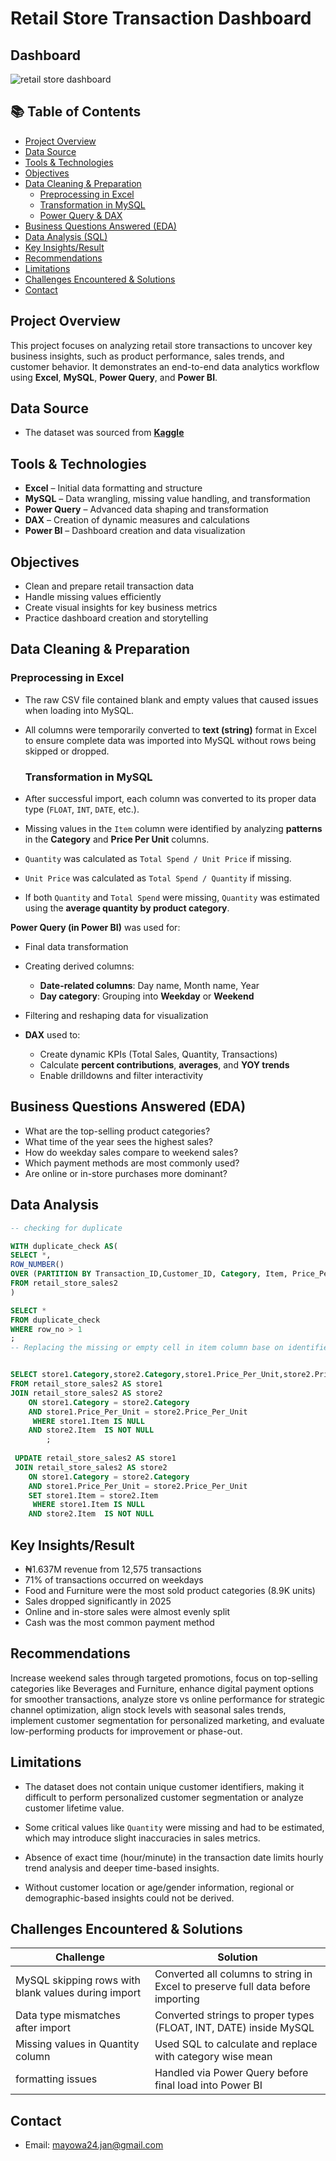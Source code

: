# Retail Store Transaction Dashboard

## Dashboard 
![retail store dashboard](https://github.com/user-attachments/assets/93fcfd64-60a5-4f2e-8ac2-ade5c3aff8a3)

## 📚 Table of Contents

- [ Project Overview](#-project-overview)  
- [ Data Source](#-data-source)  
- [ Tools & Technologies](#-tools--technologies)  
- [ Objectives](#-objectives)  
- [ Data Cleaning & Preparation](#-data-cleaning--preparation)  
  - [ Preprocessing in Excel](#-preprocessing-in-excel)  
  - [ Transformation in MySQL](#-transformation-in-mysql)  
  - [ Power Query & DAX](#-power-query-in-power-bi)  
- [ Business Questions Answered (EDA)](#-business-questions-answered-eda)  
- [ Data Analysis (SQL)](#-data-analysis)  
- [ Key Insights/Result](#-key-insightsresult)  
- [ Recommendations](#-recommendations)  
- [ Limitations](#-limitations)  
- [ Challenges Encountered & Solutions](#-challenges-encountered--solutions)  
- [Contact](#-contact)  


## Project Overview

This project focuses on analyzing retail store transactions to uncover key business insights, such as product performance, sales trends, and customer behavior. It demonstrates an end-to-end data analytics workflow using **Excel**, **MySQL**, **Power Query**, and **Power BI**.

## Data Source

- The dataset was sourced from **[Kaggle](https://www.kaggle.com/datasets/ahmedmohamed2003/retail-store-sales-dirty-for-data-cleaning)**  


##  Tools & Technologies

- **Excel** – Initial data formatting and structure
- **MySQL** – Data wrangling, missing value handling, and transformation
- **Power Query** – Advanced data shaping and transformation
- **DAX** – Creation of dynamic measures and calculations
- **Power BI** – Dashboard creation and data visualization

## Objectives

- Clean and prepare retail transaction data
- Handle missing values efficiently
- Create visual insights for key business metrics
- Practice dashboard creation and storytelling


## Data Cleaning & Preparation

### Preprocessing in Excel
- The raw CSV file contained blank and empty values that caused issues when loading into MySQL.
- All columns were temporarily converted to **text (string)** format in Excel to ensure complete data was imported into MySQL without rows being skipped or dropped.

  ### Transformation in MySQL
- After successful import, each column was converted to its proper data type (`FLOAT`, `INT`, `DATE`, etc.).
- Missing values in the `Item` column were identified by analyzing **patterns** in the **Category** and **Price Per Unit** columns.
- `Quantity` was calculated as `Total Spend / Unit Price` if missing.
- `Unit Price` was calculated as `Total Spend / Quantity` if missing.
- If both `Quantity` and `Total Spend` were missing, `Quantity` was estimated using the **average quantity by product category**.

 **Power Query (in Power BI)** was used for:
  - Final data transformation
  - Creating derived columns:
    - **Date-related columns**: Day name, Month name, Year
    - **Day category**: Grouping into **Weekday** or **Weekend**
  - Filtering and reshaping data for visualization


- **DAX** used to:
  - Create dynamic KPIs (Total Sales, Quantity, Transactions)
  - Calculate **percent contributions**, **averages**, and **YOY trends**
  - Enable drilldowns and filter interactivity

## Business Questions Answered (EDA)

- What are the top-selling product categories?
- What time of the year sees the highest sales?
- How do weekday sales compare to weekend sales?
- Which payment methods are most commonly used?
- Are online or in-store purchases more dominant?


## Data Analysis

```sql
-- checking for duplicate

WITH duplicate_check AS(
SELECT *,
ROW_NUMBER() 
OVER (PARTITION BY Transaction_ID,Customer_ID, Category, Item, Price_Per_Unit, Quantity ,Total_Spent,Payment_Method,Location, Transaction_Date, Discount_Applied ORDER BY Category) AS row_no
FROM retail_store_sales2
) 

SELECT *
FROM duplicate_check
WHERE row_no > 1
;
-- Replacing the missing or empty cell in item column base on identified pattern. 


SELECT store1.Category,store2.Category,store1.Price_Per_Unit,store2.Price_Per_Unit,store1.Item,store2.Item
FROM retail_store_sales2 AS store1
JOIN retail_store_sales2 AS store2
	ON store1.Category = store2.Category
    AND store1.Price_Per_Unit = store2.Price_Per_Unit
     WHERE store1.Item IS NULL
    AND store2.Item  IS NOT NULL
        ;
        
 UPDATE retail_store_sales2 AS store1
 JOIN retail_store_sales2 AS store2
	ON store1.Category = store2.Category
    AND store1.Price_Per_Unit = store2.Price_Per_Unit
    SET store1.Item = store2.Item
     WHERE store1.Item IS NULL
    AND store2.Item  IS NOT NULL

```
## Key Insights/Result

- ₦1.637M revenue from 12,575 transactions
- 71% of transactions occurred on weekdays
- Food and Furniture were the most sold product categories (8.9K units)
- Sales dropped significantly in 2025
- Online and in-store sales were almost evenly split
- Cash was the most common payment method

##  Recommendations

Increase weekend sales through targeted promotions, focus on top-selling categories like Beverages and Furniture, enhance digital payment options for smoother transactions, analyze store vs online performance for strategic channel optimization, align stock levels with seasonal sales trends, implement customer segmentation for personalized marketing, and evaluate low-performing products for improvement or phase-out.

## Limitations

- The dataset does not contain unique customer identifiers, making it difficult to perform personalized customer segmentation or analyze customer lifetime value.

-  Some critical values like `Quantity` were missing and had to be estimated, which may introduce slight inaccuracies in sales metrics.

- Absence of exact time (hour/minute) in the transaction date limits hourly trend analysis and deeper time-based insights.

- Without customer location or age/gender information, regional or demographic-based insights could not be derived.


## Challenges Encountered & Solutions

| Challenge | Solution |
|----------|----------|
| MySQL skipping rows with blank values during import | Converted all columns to string in Excel to preserve full data before importing |
| Data type mismatches after import | Converted strings to proper types (FLOAT, INT, DATE) inside MySQL |
| Missing values in Quantity column | Used SQL to calculate and replace with category wise mean |
| formatting issues | Handled via Power Query before final load into Power BI |


## Contact 
- Email: mayowa24.jan@gmail.com

